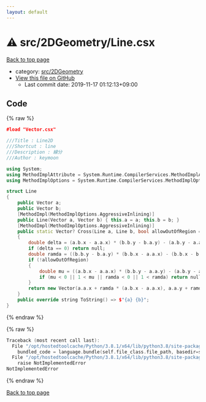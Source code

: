 ```yaml
---
layout: default
---
```


<!-- mathjax config similar to math.stackexchange -->
<script type="text/javascript" async
  src="https://cdnjs.cloudflare.com/ajax/libs/mathjax/2.7.5/MathJax.js?config=TeX-MML-AM_CHTML">
</script>
<script type="text/x-mathjax-config">
  MathJax.Hub.Config({
    TeX: { equationNumbers: { autoNumber: "AMS" }},
    tex2jax: {
      inlineMath: [ ['$','$'] ],
      processEscapes: true
    },
    "HTML-CSS": { matchFontHeight: false },
    displayAlign: "left",
    displayIndent: "2em"
  });
</script>

<script type="text/javascript" src="https://cdnjs.cloudflare.com/ajax/libs/jquery/3.4.1/jquery.min.js"></script>
<script src="https://cdn.jsdelivr.net/npm/jquery-balloon-js@1.1.2/jquery.balloon.min.js" integrity="sha256-ZEYs9VrgAeNuPvs15E39OsyOJaIkXEEt10fzxJ20+2I=" crossorigin="anonymous"></script>
<script type="text/javascript" src="../../../assets/js/copy-button.js"></script>
<link rel="stylesheet" href="../../../assets/css/copy-button.css" />


# :warning: src/2DGeometry/Line.csx

<a href="../../../index.html">Back to top page</a>

* category: <a href="../../../index.html#e523881891a17947848207af929a3b93">src/2DGeometry</a>
* <a href="{{ site.github.repository_url }}/blob/master/src/2DGeometry/Line.csx">View this file on GitHub</a>
    - Last commit date: 2019-11-17 01:12:13+09:00




## Code

<a id="unbundled"></a>
{% raw %}
```cpp
﻿#load "Vector.csx"

///Title : Line2D
///Shortcut : line
///Description : 線分
///Author : keymoon

using System;
using MethodImplAttribute = System.Runtime.CompilerServices.MethodImplAttribute;
using MethodImplOptions = System.Runtime.CompilerServices.MethodImplOptions;

struct Line
{
    public Vector a;
    public Vector b;
    [MethodImpl(MethodImplOptions.AggressiveInlining)]
    public Line(Vector a, Vector b) { this.a = a; this.b = b; }
    [MethodImpl(MethodImplOptions.AggressiveInlining)]
    public static Vector? Cross(Line a, Line b, bool allowOutOfRegion = true)
    {
        double delta = (a.b.x - a.a.x) * (b.b.y - b.a.y) - (a.b.y - a.a.y) * (b.b.x - b.a.x);
        if (delta == 0) return null;
        double ramda = ((b.b.y - b.a.y) * (b.b.x - a.a.x) - (b.b.x - b.a.x) * (b.b.y - a.a.y)) / delta;
        if (!allowOutOfRegion)
        {
            double mu = ((a.b.x - a.a.x) * (b.b.y - a.a.y) - (a.b.y - a.a.y) * (b.b.x - a.a.x)) / delta;
            if (mu < 0 || 1 < mu || ramda < 0 || 1 < ramda) return null;
        }
        return new Vector(a.a.x + ramda * (a.b.x - a.a.x), a.a.y + ramda * (a.b.y - a.a.y));
    }
    public override string ToString() => $"{a} {b}";
}
```
{% endraw %}

<a id="bundled"></a>
{% raw %}
```cpp
Traceback (most recent call last):
  File "/opt/hostedtoolcache/Python/3.8.1/x64/lib/python3.8/site-packages/onlinejudge_verify/docs.py", line 347, in write_contents
    bundled_code = language.bundle(self.file_class.file_path, basedir=self.cpp_source_path)
  File "/opt/hostedtoolcache/Python/3.8.1/x64/lib/python3.8/site-packages/onlinejudge_verify/languages/csharpscript.py", line 108, in bundle
    raise NotImplementedError
NotImplementedError

```
{% endraw %}

<a href="../../../index.html">Back to top page</a>

